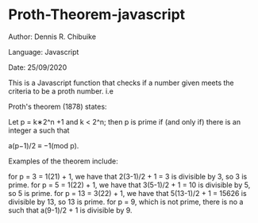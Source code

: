 # Proth-Theorem-javascript

Author: Dennis R. Chibuike

Language: Javascript

Date: 25/09/2020

This is a Javascript function that checks if a number given meets the criteria to be a proth number.
i.e 

Proth's theorem (1878) states:

Let p = k∗2^n +1 and k < 2^n; then p is prime if (and only if) there is an integer a such that

a(p−1)/2 ≡ −1(mod p).

Examples of the theorem include:

for p = 3 = 1(21) + 1, we have that 2(3-1)/2 + 1 = 3 is divisible by 3, so 3 is prime.
for p = 5 = 1(22) + 1, we have that 3(5-1)/2 + 1 = 10 is divisible by 5, so 5 is prime.
for p = 13 = 3(22) + 1, we have that 5(13-1)/2 + 1 = 15626 is divisible by 13, so 13 is prime.
for p = 9, which is not prime, there is no a such that a(9-1)/2 + 1 is divisible by 9.
